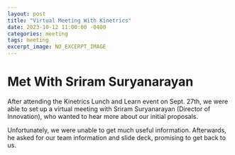 ```yaml
---
layout: post
title: "Virtual Meeting With Kinetrics"
date: 2023-10-12 11:00:00 -0400
categories: meeting
tags: meeting
excerpt_image: NO_EXCERPT_IMAGE
---
```


# Met With Sriram Suryanarayan

After attending the Kinetrics Lunch and Learn event on Sept. 27th, we were able to set up a virtual meeting with Sriram Suryanarayan (Director of Innovation), who wanted to hear more about our initial proposals.

Unfortunately, we were unable to get much useful information. Afterwards, he asked for our team information and slide deck, promising to get back to us.